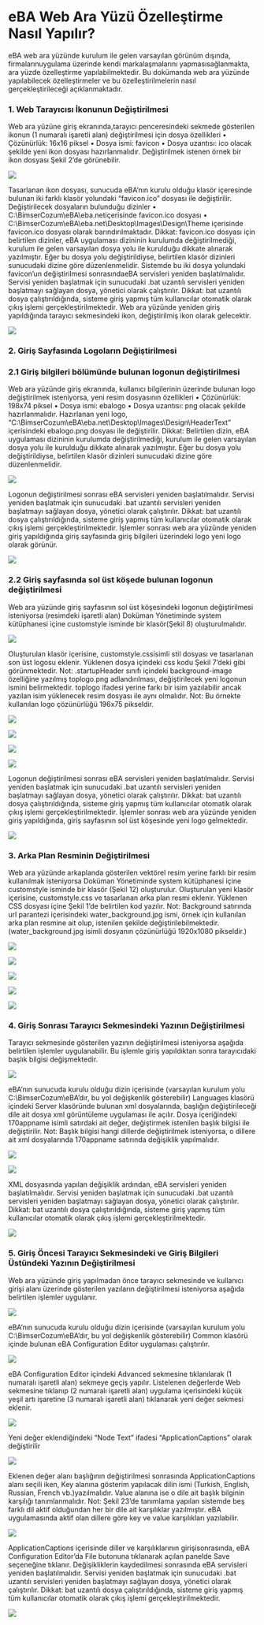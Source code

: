 # eBA Web Ara Yüzü  Özelleştirme Nasıl Yapılır?

eBA web ara yüzünde kurulum ile gelen varsayılan görünüm dışında, firmalarınuygulama üzerinde 
kendi markalaşmalarını yapmasısağlanmakta, ara yüzde özelleştirme yapılabilmektedir. Bu dokümanda 
web ara yüzünde yapılabilecek özelleştirmeler ve bu özelleştirilmelerin nasıl gerçekleştirileceği
açıklanmaktadır.

### 1. Web Tarayıcısı İkonunun Değiştirilmesi

Web ara yüzüne giriş ekranında,tarayıcı penceresindeki sekmede gösterilen ikonun (1 numaralı 
işaretli alan) değiştirilmesi için dosya özellikleri 
• Çözünürlük: 16x16 piksel
• Dosya ismi: favicon
• Dosya uzantısı: ico
olacak şekilde yeni ikon dosyası hazırlanmalıdır. Değiştirilmek istenen örnek bir ikon dosyası Şekil 
2’de görünebilir.


![](https://docsbimser.blob.core.windows.net/imagecontainer/auto-upload9744fa9b-11fb-415f-bc10-9a7e3d16ac98)

Tasarlanan ikon dosyası, sunucuda eBA’nın kurulu olduğu klasör içeresinde bulunan iki farklı 
klasör yolundaki “favicon.ico” dosyası ile değiştirilir. Değiştirilecek dosyaların bulunduğu dizinler
• C:\BimserCozum\eBA\eba.netiçerisinde favicon.ico dosyası
• C:\BimserCozum\eBA\eba.net\Desktop\Images\Design\Theme içerisinde favicon.ico 
dosyası olarak barındırılmaktadır.
Dikkat: favicon.ico dosyası için belirtilen dizinler, eBA uygulaması dizininin kurulumda değiştirilmediği, 
kurulum ile gelen varsayılan dosya yolu ile kurulduğu dikkate alınarak yazılmıştır. Eğer bu dosya yolu 
değiştirildiyse, belirtilen klasör dizinleri sunucudaki dizine göre düzenlenmelidir. 
Sistemde bu iki dosya yolundaki favicon’un değiştirilmesi sonrasındaeBA servisleri yeniden 
başlatılmalıdır. Servisi yeniden başlatmak için sunucudaki .bat uzantılı servisleri yeniden başlatmayı 
sağlayan dosya, yönetici olarak çalıştırılır.
Dikkat: bat uzantılı dosya çalıştırıldığında, sisteme giriş yapmış tüm kullanıcılar otomatik olarak çıkış
işlemi gerçekleştirilmektedir. 
Web ara yüzünde yeniden giriş yapıldığında tarayıcı sekmesindeki ikon, değiştirilmiş ikon olarak 
gelecektir.

![](https://docsbimser.blob.core.windows.net/imagecontainer/auto-uploadb52e074d-bc5d-48ff-bfec-dae5a8ed2714)

### 2. Giriş Sayfasında Logoların Değiştirilmesi

### 2.1 Giriş bilgileri bölümünde bulunan logonun değiştirilmesi

Web ara yüzünde giriş ekranında, kullanıcı bilgilerinin üzerinde bulunan logo değiştirilmek 
isteniyorsa, yeni resim dosyasının özellikleri
• Çözünürlük: 198x74 piksel 
• Dosya ismi: ebalogo
• Dosya uzantısı: png 
olacak şekilde hazırlanmalıdır. Hazırlanan yeni logo, 
“C:\BimserCozum\eBA\eba.net\Desktop\Images\Design\HeaderText” içerisindeki ebalogo.png
dosyası ile değiştirilir. 
Dikkat: Belirtilen dizin, eBA uygulaması dizininin kurulumda değiştirilmediği, kurulum ile gelen 
varsayılan dosya yolu ile kurulduğu dikkate alınarak yazılmıştır. Eğer bu dosya yolu değiştirildiyse, 
belirtilen klasör dizinleri sunucudaki dizine göre düzenlenmelidir. 

![](https://docsbimser.blob.core.windows.net/imagecontainer/auto-uploadc73f9aac-672b-42f1-8dac-7971373dab49)

Logonun değiştirilmesi sonrası eBA servisleri yeniden başlatılmalıdır. Servisi yeniden başlatmak için 
sunucudaki .bat uzantılı servisleri yeniden başlatmayı sağlayan dosya, yönetici olarak çalıştırılır.
Dikkat: bat uzantılı dosya çalıştırıldığında, sisteme giriş yapmış tüm kullanıcılar otomatik olarak çıkış
işlemi gerçekleştirilmektedir.
İşlemler sonrası web ara yüzünde yeniden giriş yapıldığında giriş sayfasında giriş bilgileri üzerindeki logo
yeni logo olarak görünür.

![](https://docsbimser.blob.core.windows.net/imagecontainer/auto-uploadc0d9fec9-cff4-4c10-b3e8-299e18984afd)

### 2.2 Giriş sayfasında sol üst köşede bulunan logonun değiştirilmesi

Web ara yüzünde giriş sayfasının sol üst köşesindeki logonun değiştirilmesi isteniyorsa
(resimdeki işaretli alan) Doküman Yönetiminde system kütüphanesi içine customstyle isminde bir 
klasör(Şekil 8) oluşturulmalıdır.

![](https://docsbimser.blob.core.windows.net/imagecontainer/auto-uploada060a038-a0df-4a3d-9dd7-caff58cc61e5)

Oluşturulan klasör içerisine, customstyle.cssisimli stil dosyası ve tasarlanan son üst logosu eklenir. 
Yüklenen dosya içindeki css kodu Şekil 7’deki gibi görünmektedir.
Not: .startupHeader sınıfı içindeki background-image özelliğine yazılmış toplogo.png adlandırılması,
değiştirilecek yeni logonun ismini belirmektedir. toplogo ifadesi yerine farkı bir isim yazılabilir ancak 
yazılan isim yüklenecek resim dosyası ile aynı olmalıdır.
Not: Bu örnekte kullanılan logo çözünürlüğü 196x75 pikseldir.


![](https://docsbimser.blob.core.windows.net/imagecontainer/auto-upload3d965068-d109-4446-a3bc-6d52d1d33762)

![](https://docsbimser.blob.core.windows.net/imagecontainer/auto-upload91cd9926-c146-4827-b692-e809d74da420)

![](https://docsbimser.blob.core.windows.net/imagecontainer/auto-upload683e52f7-4d54-424c-80b0-188139b48776)

![](https://docsbimser.blob.core.windows.net/imagecontainer/auto-uploadeab22c44-8c25-4c42-8c6b-9e3f242fed80)

Logonun değiştirilmesi sonrası eBA servisleri yeniden başlatılmalıdır. Servisi yeniden başlatmak için 
sunucudaki .bat uzantılı servisleri yeniden başlatmayı sağlayan dosya, yönetici olarak çalıştırılır.
Dikkat: bat uzantılı dosya çalıştırıldığında, sisteme giriş yapmış tüm kullanıcılar otomatik olarak çıkış
işlemi gerçekleştirilmektedir.
İşlemler sonrası web ara yüzünde yeniden giriş yapıldığında, giriş sayfasının sol üst köşesinde yeni logo
gelmektedir.

![](https://docsbimser.blob.core.windows.net/imagecontainer/auto-upload3df7244e-4362-49b9-aa27-36ac21d561d3)

### 3. Arka Plan Resminin Değiştirilmesi

Web ara yüzünde arkaplanda gösterilen vektörel resim yerine farklı bir resim kullanılmak isteniyorsa
Doküman Yönetiminde system kütüphanesi içine customstyle isminde bir klasör (Şekil 12) oluşturulur.
Oluşturulan yeni klasör içerisine, customstyle.css ve tasarlanan arka plan resmi eklenir. Yüklenen 
CSS dosyası içine Şekil 1’de belirtilen kod yazılır.
Not: Background satırında url parantezi içerisindeki water_background.jpg ismi, örnek için kullanılan 
arka plan resmine ait olup, istenilen şekilde değiştirilebilmektedir.(water_background.jpg isimli 
dosyanın çözünürlüğü 1920x1080 pikseldir.)

![](https://docsbimser.blob.core.windows.net/imagecontainer/auto-upload35eb3af7-7129-4824-a23a-15937ea620e4)

![](https://docsbimser.blob.core.windows.net/imagecontainer/auto-uploadc19501cf-5430-4b7e-b104-abf682b4eb53)

![](https://docsbimser.blob.core.windows.net/imagecontainer/auto-uploadc5620c57-9d1b-46a5-a1da-b6d818bc2f91)

![](https://docsbimser.blob.core.windows.net/imagecontainer/auto-uploadfd380723-563a-4ce5-91d7-9939f37f1a95)

![](https://docsbimser.blob.core.windows.net/imagecontainer/auto-upload61e701e4-f81f-4bd4-ba78-bee35872ffd8)

### 4. Giriş Sonrası Tarayıcı Sekmesindeki Yazının Değiştirilmesi

Tarayıcı sekmesinde gösterilen yazının değiştirilmesi isteniyorsa aşağıda belirtilen işlemler
uygulanabilir. Bu işlemle giriş yapıldıktan sonra tarayıcıdaki başlık bilgisi değişmektedir.

![](https://docsbimser.blob.core.windows.net/imagecontainer/auto-uploadb5d23deb-cfb3-4107-a4da-863113d4341d)

eBA’nın sunucuda kurulu olduğu dizin içerisinde (varsayılan kurulum yolu C:\BimserCozum\eBA’dır, bu 
yol değişkenlik gösterebilir) Languages klasörü içindeki Server klasöründe bulunan xml dosyalarında, 
başlığın değiştirileceği dile ait dosya xml görüntüleme uygulaması ile açılır. Dosya içeriğindeki 
170appname isimli satırdaki ait değer, değiştirmek istenilen başlık bilgisi ile değiştirilir. 
Not: Başlık bilgisi hangi dillerde değiştirilmek isteniyorsa, o dillere ait xml dosyalarında 170appname 
satırında değişiklik yapılmalıdır.


![](https://docsbimser.blob.core.windows.net/imagecontainer/auto-upload93987dc1-8b0f-4214-8f84-58d369a32f8b)

![](https://docsbimser.blob.core.windows.net/imagecontainer/auto-upload2004a252-383a-49bf-84b4-c8fd8531bb5e)

XML dosyasında yapılan değişiklik ardından, eBA servisleri yeniden başlatılmalıdır. Servisi yeniden 
başlatmak için sunucudaki .bat uzantılı servisleri yeniden başlatmayı sağlayan dosya, yönetici olarak 
çalıştırılır.
Dikkat: bat uzantılı dosya çalıştırıldığında, sisteme giriş yapmış tüm kullanıcılar otomatik olarak çıkış
işlemi gerçekleştirilmektedir.

![](https://docsbimser.blob.core.windows.net/imagecontainer/auto-uploadf869a5e6-a0fa-47de-a1e9-40eb6abdffdc)

### 5. Giriş Öncesi Tarayıcı Sekmesindeki ve Giriş Bilgileri Üstündeki Yazının Değiştirilmesi

Web ara yüzünde giriş yapılmadan önce tarayıcı sekmesinde ve kullanıcı girişi alanı üzerinde
gösterilen yazıların değiştirilmesi isteniyorsa aşağıda belirtilen işlemler uygulanır.

![](https://docsbimser.blob.core.windows.net/imagecontainer/auto-upload5ebf3002-7851-495b-aebc-ed107766cbe7)

eBA’nın sunucuda kurulu olduğu dizin içerisinde (varsayılan kurulum yolu 
C:\BimserCozum\eBA’dır, bu yol değişkenlik gösterebilir) Common klasörü içinde bulunan eBA
Configuration Editor uygulaması çalıştırılır.

![](https://docsbimser.blob.core.windows.net/imagecontainer/auto-upload8b30d1ee-8141-49da-a562-30490f70e017)

eBA Configuration Editor içindeki Advanced sekmesine tıklanılarak (1 numaralı işaretli alan)
sekmeye geçiş yapılır. Listelenen değerlerde Web sekmesine tıklanıp (2 numaralı işaretli alan) uygulama 
içerisindeki küçük yeşil artı işaretine (3 numaralı işaretli alan) tıklanarak yeni değer sekmesi eklenir.


![](https://docsbimser.blob.core.windows.net/imagecontainer/auto-uploadd65c67cb-a661-447f-a6fa-e87d9b23bfe4)

Yeni değer eklendiğindeki “Node Text” ifadesi “ApplicationCaptions” olarak değiştirilir

![](https://docsbimser.blob.core.windows.net/imagecontainer/auto-upload1f3f1ee5-486d-4c6d-855c-bf2d4b3154ed)

Eklenen değer alanı başlığının değiştirilmesi sonrasında ApplicationCaptions alanı seçili iken, Key 
alanına gösterim yapılacak dilin ismi (Turkish, English, Russian, French vb.)yazılmalıdır. Value alanına ise 
o dile ait başlık bilginin karşılığı tanımlanmalıdır.
Not: Şekil 23’de tanımlama yapılan sistemde beş farklı dil aktif olduğundan her bir dile ait karşılıklar 
yazılmıştır. eBA uygulamasında aktif olan dillere göre key ve value karşılıkları yazılabilir.

![](https://docsbimser.blob.core.windows.net/imagecontainer/auto-upload9a735da5-f1bf-47f1-a512-5dcb1c0c4740)

ApplicationCaptions içerisinde diller ve karşılıklarının girişisonrasında, eBA Configuration 
Editor’da File butonuna tıklanarak açılan panelde Save seçeneğine tıklanır. Değişikliklerin kaydedilmesi 
sonrasında eBA servisleri yeniden başlatılmalıdır. Servisi yeniden başlatmak için sunucudaki .bat uzantılı 
servisleri yeniden başlatmayı sağlayan dosya, yönetici olarak çalıştırılır.
Dikkat: bat uzantılı dosya çalıştırıldığında, sisteme giriş yapmış tüm kullanıcılar otomatik olarak çıkış
işlemi gerçekleştirilmektedir.


![](https://docsbimser.blob.core.windows.net/imagecontainer/auto-uploadcadc67d3-4fa1-495e-8204-9548cd3a9362)